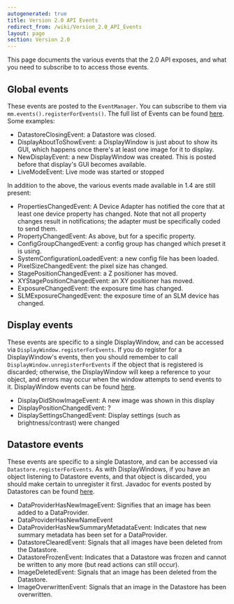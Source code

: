 ```yaml
---
autogenerated: true
title: Version 2.0 API Events
redirect_from: /wiki/Version_2.0_API_Events
layout: page
section: Version 2.0
---
```


This page documents the various events that the 2.0 API exposes, and
what you need to subscribe to to access those events.

## Global events

These events are posted to the `EventManager`. You can subscribe to them
via `mm.events().registerForEvents()`. The full list of Events can be
found
[here](https://valelab4.ucsf.edu/~MM/doc-2.0.0-gamma/mmstudio/org/micromanager/events/package-tree.html).
Some examples:

-   DatastoreClosingEvent: a Datastore was closed.
-   DisplayAboutToShowEvent: a DisplayWindow is just about to show its
    GUI, which happens once there's at least one image for it to
    display.
-   NewDisplayEvent: a new DisplayWindow was created. This is posted
    before that display's GUI becomes available.
-   LiveModeEvent: Live mode was started or stopped

In addition to the above, the various events made available in 1.4 are
still present:

-   PropertiesChangedEvent: A Device Adapter has notified the core that
    at least one device property has changed. Note that not all property
    changes result in notifications; the adapter must be specifically
    coded to send them.
-   PropertyChangedEvent: As above, but for a specific property.
-   ConfigGroupChangedEvent: a config group has changed which preset it
    is using.
-   SystemConfigurationLoadedEvent: a new config file has been loaded.
-   PixelSizeChangedEvent: the pixel size has changed.
-   StagePositionChangedEvent: a Z positioner has moved.
-   XYStagePositionChangedEvent: an XY positioner has moved.
-   ExposureChangedEvent: the exposure time has changed.
-   SLMExposureChangedEvent: the exposure time of an SLM device has
    changed.

## Display events

These events are specific to a single DisplayWindow, and can be accessed
via `DisplayWindow.registerForEvents`. If you do register for a
DisplayWindow's events, then you should remember to call
`DisplayWindow.unregisterForEvents` if the object that is registered is
discarded; otherwise, the DisplayWindow will keep a reference to your
object, and errors may occur when the window attempts to send events to
it. DisplayWindow events can be found
[here](https://valelab4.ucsf.edu/~MM/doc-2.0.0-gamma/mmstudio/org/micromanager/display/package-tree.html).

-   DisplayDidShowImageEvent: A new image was shown in this display
-   DisplayPositionChangedEvent: ?
-   DisplaySettingsChangedEvent: Display settings (such as
    brightness/contrast) were changed

## Datastore events

These events are specific to a single Datastore, and can be accessed via
`Datastore.registerForEvents`. As with DisplayWindows, if you have an
object listening to Datastore events, and that object is discarded, you
should make certain to unregister it first. Javadoc for events posted by
Datastores can be found
[here](https://valelab4.ucsf.edu/~MM/doc-2.0.0-gamma/mmstudio/org/micromanager/data/package-summary.html).

-   DataProviderHasNewImageEvent: Signifies that an image has been added
    to a DataProvider.
-   DataProviderHasNewNameEvent
-   DataProviderHasNewSummaryMetadataEvent: Indicates that new summary
    metadata has been set for a DataProvider.
-   DatastoreClearedEvent: Signals that all images have been deleted
    from the Datastore.
-   DatastoreFrozenEvent: Indicates that a Datastore was frozen and
    cannot be written to any more (but read actions can still occur).
-   ImageDeletedEvent: Signals that an image has been deleted from the
    Datastore.
-   ImageOverwrittenEvent: Signals that an image in the Datastore has
    been overwritten.
